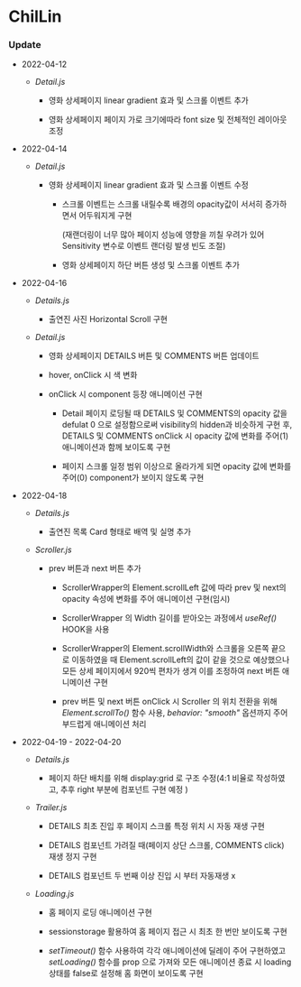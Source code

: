 # ChilLin

### Update

-  2022-04-12

   -  _Detail.js_

      -  영화 상세페이지 linear gradient 효과 및 스크롤 이벤트 추가

      -  영화 상세페이지 페이지 가로 크기에따라 font size 및 전체적인 레이아웃 조정

-  2022-04-14

   -  _Detail.js_

      -  영화 상세페이지 linear gradient 효과 및 스크롤 이벤트 수정

         -  스크롤 이벤트는 스크롤 내릴수록 배경의 opacity값이 서서히 증가하면서 어두워지게 구현

            (재랜더링이 너무 많아 페이지 성능에 영향을 끼칠 우려가 있어 Sensitivity 변수로 이벤트 랜더링 발생 빈도 조절)

         -  영화 상세페이지 하단 버튼 생성 및 스크롤 이벤트 추가

-  2022-04-16

   -  _Details.js_

      -  출연진 사진 Horizontal Scroll 구현

   -  _Detail.js_

      -  영화 상세페이지 DETAILS 버튼 및 COMMENTS 버튼 업데이트

      -  hover, onClick 시 색 변화

      -  onClick 시 component 등장 애니메이션 구현

         -  Detail 페이지 로딩될 때 DETAILS 및 COMMENTS의 opacity 값을 defulat 0 으로 설정함으로써 visibility의 hidden과 비슷하게 구현 후, DETAILS 및 COMMENTS onClick 시 opacity 값에 변화를 주어(1) 애니메이션과 함께 보이도록 구현

         -  페이지 스크롤 일정 범위 이상으로 올라가게 되면 opacity 값에 변화를 주어(0) component가 보이지 않도록 구현

-  2022-04-18

   -  _Details.js_

      -  출연진 목록 Card 형태로 배역 및 실명 추가

   -  _Scroller.js_

      -  prev 버튼과 next 버튼 추가

         -  ScrollerWrapper의 Element.scrollLeft 값에 따라 prev 및 next의 opacity 속성에 변화를 주어 애니메이션 구현(임시)

         -  ScrollerWrapper 의 Width 길이를 받아오는 과정에서 _useRef()_ HOOK을 사용

         -  ScrollerWrapper의 Element.scrollWidth와 스크롤을 오른쪽 끝으로 이동하였을 때 Element.scrollLeft의 값이 같을 것으로 예상했으나 모든 상세 페이지에서 920씩 편차가 생겨 이를 조정하여 next 버튼 애니메이션 구현

         -  prev 버튼 및 next 버튼 onClick 시 Scroller 의 위치 전환을 위해 _Element.scrollTo()_ 함수 사용, _behavior: "smooth"_ 옵션까지 주어 부드럽게 애니메이션 처리

-  2022-04-19 - 2022-04-20

   -  _Details.js_

      -  페이지 하단 배치를 위해 display:grid 로 구조 수정(4:1 비율로 작성하였고, 추후 right 부분에 컴포넌트 구현 예정 )

   -  _Trailer.js_

      -  DETAILS 최초 진입 후 페이지 스크롤 특정 위치 시 자동 재생 구현

      -  DETAILS 컴포넌트 가려질 때(페이지 상단 스크롤, COMMENTS click) 재생 정지 구현

      -  DETAILS 컴포넌트 두 번째 이상 진입 시 부터 자동재생 x

   -  _Loading.js_

      -  홈 페이지 로딩 애니메이션 구현

      -  sessionstorage 활용하여 홈 페이지 접근 시 최초 한 번만 보이도록 구현

      -  _setTimeout()_ 함수 사용하여 각각 애니메이션에 딜레이 주어 구현하였고 _setLoading()_ 함수를 prop 으로 가져와 모든 애니메이션 종료 시 loading상태를 false로 설정해 홈 화면이 보이도록 구현
